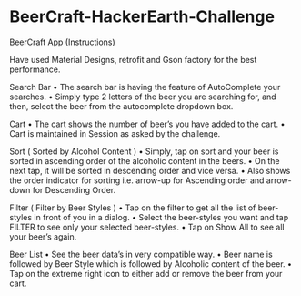 # BeerCraft-HackerEarth-Challenge

BeerCraft App
(Instructions)

Have used Material Designs, retrofit and Gson factory for the best performance.

Search Bar
•	The search bar is having the feature of AutoComplete your searches.
•	Simply type 2 letters of the beer you are searching for, and then, select the beer from the autocomplete dropdown box.
 
Cart
•	The cart shows the number of beer’s you have added to the cart.
•	Cart is maintained in Session as asked by the challenge.

Sort ( Sorted by Alcohol Content )
•	Simply, tap on sort and your beer is sorted in ascending order of the alcoholic content in the beers.
•	On the next tap, it will be sorted in descending order and vice versa.
•	Also shows the order indicator for sorting i.e. arrow-up for Ascending order and arrow-down for Descending Order.

Filter ( Filter by Beer Styles )
•	Tap on the filter to get all the list of beer-styles in front of you in a dialog.
•	Select the beer-styles you want and tap FILTER to see only your selected beer-styles.
•	Tap on Show All to see all your beer’s again.

Beer List
•	See the beer data’s in very compatible way.
•	Beer name is followed by Beer Style which is followed by Alcoholic content of the beer.
•	Tap on the extreme right icon to either add or remove the beer from your cart.
	 
